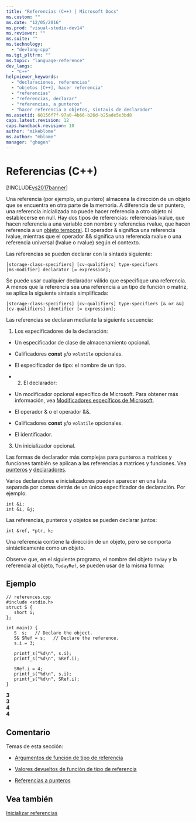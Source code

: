 ```yaml
---
title: "Referencias (C++) | Microsoft Docs"
ms.custom: ""
ms.date: "12/05/2016"
ms.prod: "visual-studio-dev14"
ms.reviewer: ""
ms.suite: ""
ms.technology: 
  - "devlang-cpp"
ms.tgt_pltfrm: ""
ms.topic: "language-reference"
dev_langs: 
  - "C++"
helpviewer_keywords: 
  - "declaraciones, referencias"
  - "objetos [C++], hacer referencia"
  - "referencias"
  - "referencias, declarar"
  - "referencias, a punteros"
  - "hacer referencia a objetos, sintaxis de declarador"
ms.assetid: 68156f7f-97a0-4b66-b26d-b25ade5e3bd8
caps.latest.revision: 12
caps.handback.revision: 10
author: "mikeblome"
ms.author: "mblome"
manager: "ghogen"
---
```

# Referencias (C++)
[!INCLUDE[vs2017banner](../assembler/inline/includes/vs2017banner.md)]

Una referencia \(por ejemplo, un puntero\) almacena la dirección de un objeto que se encuentra en otra parte de la memoria.  A diferencia de un puntero, una referencia inicializada no puede hacer referencia a otro objeto ni establecerse en null.  Hay dos tipos de referencias: referencias lvalue, que hacen referencia a una variable con nombre y referencias rvalue, que hacen referencia a un [objeto temporal](../cpp/temporary-objects.md).  El operador & significa una referencia lvalue, mientras que el operador && significa una referencia rvalue o una referencia universal \(lvalue o rvalue\) según el contexto.  
  
 Las referencias se pueden declarar con la sintaxis siguiente:  
  
```  
[storage-class-specifiers] [cv-qualifiers] type-specifiers   
[ms-modifier] declarator [= expression];  
```  
  
 Se puede usar cualquier declarador válido que especifique una referencia.  A menos que la referencia sea una referencia a un tipo de función o matriz, se aplica la siguiente sintaxis simplificada:  
  
```  
[storage-class-specifiers] [cv-qualifiers] type-specifiers [& or &&]   
[cv-qualifiers] identifier [= expression];  
```  
  
 Las referencias se declaran mediante la siguiente secuencia:  
  
 1.  Los especificadores de la declaración:  
  
-   Un especificador de clase de almacenamiento opcional.  
  
-   Calificadores **const** y\/o `volatile` opcionales.  
  
-   El especificador de tipo: el nombre de un tipo.  
  
-   2.  El declarador:  
  
-   Un modificador opcional específico de Microsoft.  Para obtener más información, vea [Modificadores específicos de Microsoft](../cpp/microsoft-specific-modifiers.md).  
  
-   El operador & o el operador &&.  
  
-   Calificadores **const** y\/o `volatile` opcionales.  
  
-   El identificador.  
  
 3.  Un inicializador opcional.  
  
 Las formas de declarador más complejas para punteros a matrices y funciones también se aplican a las referencias a matrices y funciones. Vea [punteros](../cpp/pointers-cpp.md) y [declaradores](http://msdn.microsoft.com/es-es/8a7b9b51-92bd-4ac0-b3fe-0c4abe771838).  
  
 Varios declaradores e inicializadores pueden aparecer en una lista separada por comas detrás de un único especificador de declaración.  Por ejemplo:  
  
```  
int &i;   
int &i, &j;   
```  
  
 Las referencias, punteros y objetos se pueden declarar juntos:  
  
```  
int &ref, *ptr, k;   
```  
  
 Una referencia contiene la dirección de un objeto, pero se comporta sintácticamente como un objeto.  
  
 Observe que, en el siguiente programa, el nombre del objeto `Today` y la referencia al objeto, `TodayRef`, se pueden usar de la misma forma:  
  
## Ejemplo  
  
```  
// references.cpp  
#include <stdio.h>  
struct S {  
   short i;  
};  
  
int main() {  
   S  s;   // Declare the object.  
   S& SRef = s;   // Declare the reference.  
   s.i = 3;  
  
   printf_s("%d\n", s.i);  
   printf_s("%d\n", SRef.i);  
  
   SRef.i = 4;  
   printf_s("%d\n", s.i);  
   printf_s("%d\n", SRef.i);  
}  
```  
  
  **3**  
**3**  
**4**  
**4**   
## Comentario  
 Temas de esta sección:  
  
-   [Argumentos de función de tipo de referencia](../cpp/reference-type-function-arguments.md)  
  
-   [Valores devueltos de función de tipo de referencia](../cpp/reference-type-function-returns.md)  
  
-   [Referencias a punteros](../cpp/references-to-pointers.md)  
  
## Vea también  
 [Inicializar referencias](../misc/initializing-references.md)